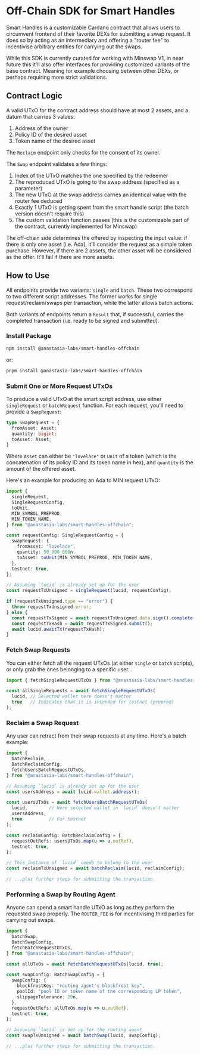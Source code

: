 # Off-Chain SDK for Smart Handles

Smart Handles is a customizable Cardano contract that allows users to circumvent
frontend of their favorite DEXs for submitting a swap request. It does so by
acting as an intermediary and offering a "router fee" to incentivise arbitrary
entities for carrying out the swaps.

While this SDK is currently curated for working with Minswap V1, in near future
this it'll also offer interfaces for providing customized variants of the base
contract. Meaning for example choosing between other DEXs, or perhaps requiring
more strict validations.

## Contract Logic

A valid UTxO for the contract address should have at most 2 assets, and a datum
that carries 3 values:
1. Address of the owner
2. Policy ID of the desired asset
3. Token name of the desired asset

The `Reclaim` endpoint only checks for the consent of its owner.

The `Swap` endpoint validates a few things:
1. Index of the UTxO matches the one specified by the redeemer
2. The reproduced UTxO is going to the swap address (specified as a parameter)
3. The new UTxO at the swap address carries an identical value with the router
   fee deduced
4. Exactly 1 UTxO is getting spent from the smart handle script (the batch
   version doesn't require this)
5. The custom validation function passes (this is the customizable part of the
   contract, currently implemented for Minswap)

The off-chain side determines the offered by inspecting the input value: if
there is only one asset (i.e. Ada), it'll consider the request as a simple token
purchase. However, if there are 2 assets, the other asset will be considered as
the offer. It'll fail if there are more assets.

## How to Use

All endpoints provide two variants: `single` and `batch`. These two correspond
to two different script addresses. The former works for single
request/reclaim/swaps per transaction, while the latter allows batch actions.

Both variants of endpoints return a `Result` that, if successful, carries the
completed transaction (i.e. ready to be signed and submitted).

### Install Package
```sh
npm install @anastasia-labs/smart-handles-offchain
```
or:

```sh
pnpm install @anastasia-labs/smart-handles-offchain
```

### Submit One or More Request UTxOs

To produce a valid UTxO at the smart script address, use either `singleRequest`
or `batchRequest` function. For each request, you'll need to provide a
`SwapRequest`:

```ts
type SwapRequest = {
  fromAsset: Asset;
  quantity: bigint;
  toAsset: Asset;
}
```

Where `Asset` can either be `"lovelace"` or `Unit` of a token (which is the
concatenation of its policy ID and its token name in hex), and `quantity` is the
amount of the offered asset.

Here's an example for producing an Ada to MIN request UTxO:

```ts
import {
  singleRequest,
  SingleRequestConfig,
  toUnit,
  MIN_SYMBOL_PREPROD,
  MIN_TOKEN_NAME,
} from "@anastasia-labs/smart-handles-offchain";

const requestConfig: SingleRequestConfig = {
  swapRequest: {
    fromAsset: "lovelace",
    quantity: 50_000_000n,
    toAsset: toUnit(MIN_SYMBOL_PREPROD, MIN_TOKEN_NAME,
  },
  testnet: true,
};

// Assuming `lucid` is already set up for the user
const requestTxUnsigned = singleRequest(lucid, requestConfig);

if (requestTxUnsigned.type == "error") {
  throw requestTxUnsigned.error;
} else {
  const requestTxSigned = await requestTxUnsigned.data.sign().complete();
  const requestTxHash = await requestTxSigned.submit();
  await lucid.awaitTx(requestTxHash);
}
```

### Fetch Swap Requests

You can either fetch all the request UTxOs (at either `single` or `batch` scripts),
or only grab the ones belonging to a specific user.

```ts
import { fetchSingleRequestUTxOs } from "@anastasia-labs/smart-handles-offchain";

const allSingleRequests = await fetchSingleRequestUTxOs(
  lucid, // Selected wallet here doesn't matter
  true   // Indicates that it is intended for testnet (preprod)
);
```

### Reclaim a Swap Request

Any user can retract from their swap requests at any time. Here's a batch
example:

```ts
import {
  batchReclaim,
  BatchReclaimConfig,
  fetchUsersBatchRequestUTxOs,
} from "@anastasia-labs/smart-handles-offchain";

// Assuming `lucid` is already set up for the user
const usersAddress = await lucid.wallet.address();

const usersUTxOs = await fetchUsersBatchRequestUTxOs(
  lucid,        // Here selected wallet in `lucid` doesn't matter
  usersAddress,
  true          // For testnet
);

const reclaimConfig: BatchReclaimConfig = {
  requestOutRefs: usersUTxOs.map(u => u.outRef),
  testnet: true,
};

// This instance of `lucid` needs to belong to the user
const reclaimTxUnsigned = await batchReclaim(lucid, reclaimConfig);

// ...plus further steps for submitting the transaction.
```

### Performing a Swap by Routing Agent

Anyone can spend a smart handle UTxO as long as they perform the requested swap
properly. The `ROUTER_FEE` is for incentivising third parties for carrying out
swaps.

```ts
import {
  batchSwap,
  BatchSwapConfig,
  fetchBatchRequestUTxOs,
} from "@anastasia-labs/smart-handles-offchain";

const allUTxOs = await fetchBatchRequestUTxOs(lucid, true);

const swapConfig: BatchSwapConfig = {
  swapConfig: {
    blockfrostKey: "routing agent's blockfrost key",
    poolId: "pool ID or token name of the corresponding LP token",
    slippageTolerance: 20n,
  },
  requestOutRefs: allUTxOs.map(u => u.outRef),
  testnet: true,
};

// Assuming `lucid` is set up for the routing agent
const swapTxUnsigned = await batchSwap(lucid, swapConfig);

// ...plus further steps for submitting the transaction.
```
